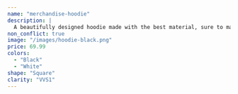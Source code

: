 ```yaml
---
name: "merchandise-hoodie"
description: |
  A beautifully designed hoodie made with the best material, sure to make you feel like a rockstar.
non_conflict: true
image: "/images/hoodie-black.png"
price: 69.99
colors:
  - "Black"
  - "White"
shape: "Square"
clarity: "VVS1"
---
```

